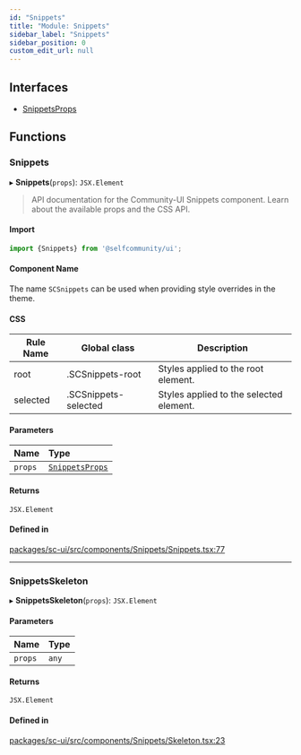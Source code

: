 ```yaml
---
id: "Snippets"
title: "Module: Snippets"
sidebar_label: "Snippets"
sidebar_position: 0
custom_edit_url: null
---
```


## Interfaces

- [SnippetsProps](../interfaces/Snippets.SnippetsProps)

## Functions

### Snippets

▸ **Snippets**(`props`): `JSX.Element`

> API documentation for the Community-UI Snippets component. Learn about the available props and the CSS API.

#### Import

```jsx
import {Snippets} from '@selfcommunity/ui';
```

#### Component Name

The name `SCSnippets` can be used when providing style overrides in the theme.

#### CSS

|Rule Name|Global class|Description|
|---|---|---|
|root|.SCSnippets-root|Styles applied to the root element.|
|selected|.SCSnippets-selected|Styles applied to the selected element.|

#### Parameters

| Name | Type |
| :------ | :------ |
| `props` | [`SnippetsProps`](../interfaces/Snippets.SnippetsProps) |

#### Returns

`JSX.Element`

#### Defined in

[packages/sc-ui/src/components/Snippets/Snippets.tsx:77](https://github.com/selfcommunity/community-ui/blob/0c5b0c7/packages/sc-ui/src/components/Snippets/Snippets.tsx#L77)

___

### SnippetsSkeleton

▸ **SnippetsSkeleton**(`props`): `JSX.Element`

#### Parameters

| Name | Type |
| :------ | :------ |
| `props` | `any` |

#### Returns

`JSX.Element`

#### Defined in

[packages/sc-ui/src/components/Snippets/Skeleton.tsx:23](https://github.com/selfcommunity/community-ui/blob/0c5b0c7/packages/sc-ui/src/components/Snippets/Skeleton.tsx#L23)
